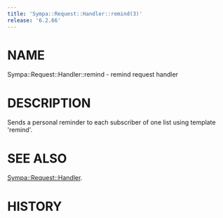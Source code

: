 ```yaml
---
title: 'Sympa::Request::Handler::remind(3)'
release: '6.2.66'
---
```


# NAME

Sympa::Request::Handler::remind - remind request handler

# DESCRIPTION

Sends a personal reminder to each subscriber of one list
using template 'remind'.

# SEE ALSO

[Sympa::Request::Handler](./Sympa-Request-Handler.3.md).

# HISTORY
